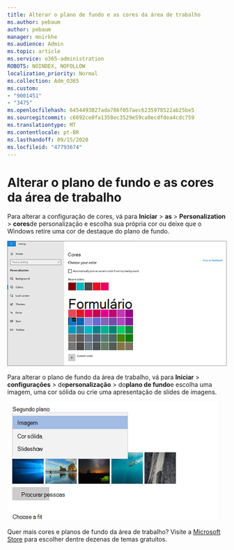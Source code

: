```yaml
---
title: Alterar o plano de fundo e as cores da área de trabalho
ms.author: pebaum
author: pebaum
manager: mnirkhe
ms.audience: Admin
ms.topic: article
ms.service: o365-administration
ROBOTS: NOINDEX, NOFOLLOW
localization_priority: Normal
ms.collection: Adm_O365
ms.custom:
- "9001451"
- "3475"
ms.openlocfilehash: 6454493827ada786f057aec6235978522ab25be5
ms.sourcegitcommit: c6692ce0fa1358ec3529e59ca0ecdfdea4cdc759
ms.translationtype: MT
ms.contentlocale: pt-BR
ms.lasthandoff: 09/15/2020
ms.locfileid: "47793674"
---
```

# <a name="change-your-desktop-background-and-colors"></a>Alterar o plano de fundo e as cores da área de trabalho

Para alterar a configuração de cores, vá para **Iniciar**  >  **as**  >  **Personalization**  >  **cores**de personalização e escolha sua própria cor ou deixe que o Windows retire uma cor de destaque do plano de fundo.

![Personalize suas cores no Windows.](media/windows-personalization-colors.png)

Para alterar o plano de fundo da área de trabalho, vá para **Iniciar**  >  **configurações**  >  de**personalização**  >  do**plano de fundo**e escolha uma imagem, uma cor sólida ou crie uma apresentação de slides de imagens. 

![Altere o plano de fundo da área de trabalho do Windows.](media/windows-desktop-background.png)

Quer mais cores e planos de fundo da área de trabalho? Visite a [Microsoft Store](https://www.microsoft.com/store/collections/windowsthemes) para escolher dentre dezenas de temas gratuitos.
